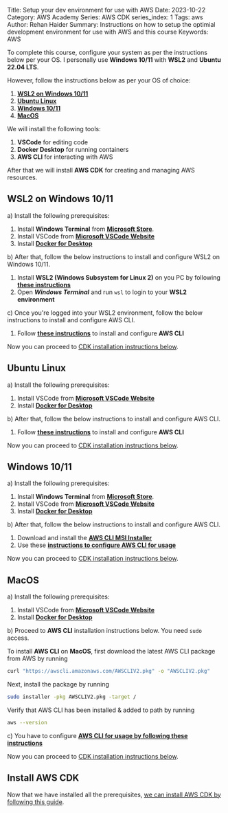 Title: Setup your dev environment for use with AWS
Date: 2023-10-22
Category: AWS Academy
Series: AWS CDK
series_index: 1
Tags: aws
Author: Rehan Haider
Summary: Instructions on how to setup the optimial development environment for use with AWS and this course
Keywords: AWS


To complete this course, configure your system as per the instructions below per your OS. I personally use **Windows 10/11** with **WSL2** and **Ubuntu 22.04 LTS**. 

However, follow the instructions below as per your OS of choice:

1. **[WSL2 on Windows 10/11](#wsl2-on-windows-1011)**
2. **[Ubuntu Linux](#ubuntu-linux)**
3. **[Windows 10/11](#windows-1011)**
4. **[MacOS](#macos)**

We will install the following tools:

1. **VSCode** for editing code
2. **Docker Desktop** for running containers
3. **AWS CLI** for interacting with AWS


After that we will install **AWS CDK** for creating and managing AWS resources.

## WSL2 on Windows 10/11

a) Install the following prerequisites:

1. Install **Windows Terminal** from **[Microsoft Store](https://apps.microsoft.com/store/detail/windows-terminal/9N0DX20HK701?hl=en-us&gl=US)**.
2. Install VSCode from **[Microsoft VSCode Website](https://code.visualstudio.com/download)**
3. Install **[Docker for Desktop](https://www.docker.com/products/docker-desktop/)**

b) After that, follow the below instructions to install and configure WSL2 on Windows 10/11.

1. Install **WSL2 (Windows Subsystem for Linux 2)** on you PC by following **[these instructions]({filename}/articles/99999965-install-wsl2.md)**
2. Open ***Windows Terminal*** and run `wsl` to login to your **WSL2 environment**

c) Once you're logged into your WSL2 environment, follow the below instructions to install and configure AWS CLI.

1. Follow **[these instructions]({filename}/aws/12500000-aws-cli-intro.md)** to install and configure **AWS CLI**


Now you can proceed to [CDK installation instructions below](#install-aws-cdk).


## Ubuntu Linux

a) Install the following prerequisites:

1. Install VSCode from **[Microsoft VSCode Website](https://code.visualstudio.com/download)**
2. Install **[Docker for Desktop](https://www.docker.com/products/docker-desktop/)**

b) After that, follow the below instructions to install and configure AWS CLI.

1. Follow **[these instructions]({filename}/aws/12500000-aws-cli-intro.md)** to install and configure **AWS CLI**


Now you can proceed to [CDK installation instructions below](#install-aws-cdk).

## Windows 10/11

a) Install the following prerequisites:

1. Install **Windows Terminal** from **[Microsoft Store](https://apps.microsoft.com/store/detail/windows-terminal/9N0DX20HK701?hl=en-us&gl=US)**.
2. Install VSCode from **[Microsoft VSCode Website](https://code.visualstudio.com/download)**
3. Install **[Docker for Desktop](https://www.docker.com/products/docker-desktop/)**


b) After that, follow the below instructions to install and configure AWS CLI.

1. Download and install the **[AWS CLI MSI Installer](https://awscli.amazonaws.com/AWSCLIV2.msi)**
2. Use these **[instructions to configure AWS CLI for usage]({filename}/aws/12500000-aws-cli-intro.md#configuring-aws-cli-for-use)**

Now you can proceed to [CDK installation instructions below](#install-aws-cdk).



## MacOS

a) Install the following prerequisites:

1. Install VSCode from **[Microsoft VSCode Website](https://code.visualstudio.com/download)**
2. Install **[Docker for Desktop](https://www.docker.com/products/docker-desktop/)**

b) Proceed to **AWS CLI** installation instructions below. You need `sudo` access.

To install **AWS CLI** on **MacOS**, first download the latest AWS CLI package from AWS by running

```bash
curl "https://awscli.amazonaws.com/AWSCLIV2.pkg" -o "AWSCLIV2.pkg"
```

Next, install the package by running

```bash
sudo installer -pkg AWSCLIV2.pkg -target /
```

Verify that AWS CLI has been installed & added to path by running

```bash
aws --version
```
c) You have to configure **[AWS CLI for usage by following these instructions]({filename}/aws/12500000-aws-cli-intro.md#configuring-aws-cli-for-use)**


Now you can proceed to [CDK installation instructions below](#install-aws-cdk).

## Install AWS CDK

Now that we have installed all the prerequisites, [we can install AWS CDK by following this guide]({filename}/aws/00000100-cdk-installing-cdk-sam-cli.md).